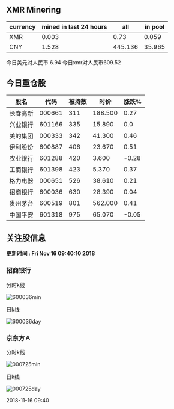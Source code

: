 ## XMR Minering

|currency|mined in last 24 hours|all|in pool|
|---|---|---|---|
|XMR|0.003|0.73|0.059|
|CNY|1.528|445.136|35.965|

今日美元对人民币 6.94	今日xmr对人民币609.52


## 今日重仓股 

|股名|代码|被持数|时价|涨跌%|
|---|---|---|---|---|
|长春高新|000661|311|188.500|0.27|
|兴业银行|601166|335|15.890|0.0|
|美的集团|000333|342|41.300|0.46|
|伊利股份|600887|406|23.670|0.51|
|农业银行|601288|420|3.600|-0.28|
|工商银行|601398|423|5.370|0.37|
|格力电器|000651|526|38.610|0.21|
|招商银行|600036|630|28.390|0.04|
|贵州茅台|600519|801|562.000|0.41|
|中国平安|601318|975|65.070|-0.05|

## 关注股信息
**更新时间 : Fri Nov 16 09:40:10 2018**
### 招商银行 
分时k线

![600036min](http://image.sinajs.cn/newchart/min/n/sh600036.gif)

日k线

![600036day](http://image.sinajs.cn/newchart/daily/n/sh600036.gif)

### 京东方Ａ 
分时k线

![000725min](http://image.sinajs.cn/newchart/min/n/sz000725.gif)

日k线

![000725day](http://image.sinajs.cn/newchart/daily/n/sz000725.gif)

2018-11-16 09:40